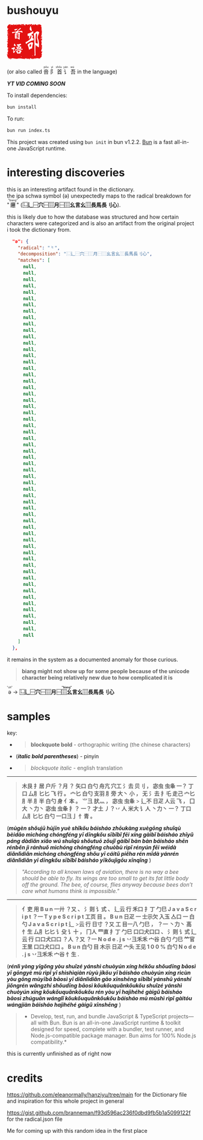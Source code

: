 # bushouyu   
![Bushouyu Linguistic Seal](./assets/chinese_seal.png)


(or also called <ruby>
  咅<rp>(</rp><rt>pǒu</rt><rp>)</rp>
  阝<rp>(</rp><rt>yì</rt><rp>)</rp>
  首<rp>(</rp><rt>shǒu</rt><rp>)</rp>
  讠<rp>(</rp><rt>yán</rt><rp>)</rp>
  吾<rp>(</rp><rt>wú</rt><rp>)</rp>
</ruby> in the language)

***YT VID COMING SOON***

To install dependencies:

```bash
bun install
```

To run:

```bash
bun run index.ts
```

This project was created using `bun init` in bun v1.2.2. [Bun](https://bun.sh) is a fast all-in-one JavaScript runtime.

# interesting discoveries

this is an interesting artifact found in the dictionary.  
the ipa schwa symbol (ə) unexpectedly maps to the radical breakdown for "<ruby>𰻞<rt>"biang"</rt></ruby>" (**⿺‌辶⿱穴⿱⿲月⿱⿲幺言幺⿲長馬長刂心**).  

this is likely due to how the database was structured and how certain characters were categorized and is also an artifact from the original project i took the dictionary from. 
 
```json
  "ə": {
    "radical": "⺀",
    "decomposition": "⿺辶⿱穴⿱⿲月⿱⿲幺言幺⿲長馬長刂心",
    "matches": [
      null,
      null,
      null,
      null,
      null,
      null,
      null,
      null,
      null,
      null,
      null,
      null,
      null,
      null,
      null,
      null,
      null,
      null,
      null,
      null,
      null,
      null,
      null,
      null,
      null,
      null,
      null,
      null,
      null,
      null,
      null,
      null,
      null,
      null,
      null,
      null,
      null,
      null,
      null,
      null,
      null,
      null,
      null,
      null,
      null,
      null,
      null,
      null,
      null,
      null,
      null,
      null,
      null,
      null,
      null,
      null,
      null,
      null,
      null
    ]
  },
```

it remains in the system as a documented anomaly for those curious.  

> **biang might not show up for some people because of the unicode character being relatively new due to how complicated it is**

<ruby>ə<rt>"uh"</rt></ruby> → **<ruby>⿺‌辶⿱穴⿱⿲月⿱⿲幺言幺⿲長馬長刂心<rt>"biang"</rt></ruby>**

# samples
key:

- > **blockquote bold** - orthographic writing (the chinese characters)

- (***italic bold parentheses***) - pinyin

- > *blockquote italic* - english translation

---




> **木艮 扌居 户斤 ？月 ？ 矢口 白勺 舟亢 穴工 氵去 贝刂 ， 宓虫 虫夆 一？ 丁口 厶⺼匕匕 飞 行 。  宀匕 白勺 支羽 ⺼旁 大丶 小 ， 无 氵去 扌乇 走己 宀匕 ⺼半 ⺼半 白勺 身 亻本 。  ⺌彐 肰灬 ， 宓虫 虫夆** > **辶不 日疋 人云 飞 ，  囗大 丶力丶 宓虫 虫夆 扌？ 一？ 才土 丿？丷 人 米大 讠人 丶力丶 一？ 丁口 厶⺼匕匕 白勺 一口彐亅 忄青 。**

(***mùgèn shǒujū hùjīn yuè  shǐkǒu báisháo zhōukàng xuègōng shuǐqù bèidāo  mìchóng chóngféng yī dīngkǒu sībǐbǐ fēi xíng   gàibǐ báisháo zhīyǔ páng dàdiǎn xiǎo  wú shuǐqù shǒutuō zǒujǐ gàibǐ bàn bàn báisháo shēn rénběn   jì ránhuǒ  mìchóng chóngféng chuòbù rìpǐ rényún fēi   wéidà diǎnlìdiǎn mìchóng chóngféng shǒu yī cáitǔ piěha rén mǐdà yánrén diǎnlìdiǎn yī dīngkǒu sībǐbǐ báisháo yīkǒujìgōu xīnqīng*** )

> *"According to all known laws of aviation, there is no way a bee should be able to fly. Its wings are too small to get its fat little body off the ground. The bee, of course, flies anyway because bees don’t care what humans think is impossible."*
---

>**亻吏 用  B u n  一廾 ？又 、 氵则 讠式 、 辶云 行 禾口 扌丁 勹巳  J a v a S c r i p t  ？一  T y p e S c r i p t  工页 目 。  B u n  日疋 一 士示欠 入玉 亼口 一 白勺  J a v a S c r i p t  辶** >**云 行 日寸 ？又 工 目一八 勹巳 ， ？一 丶力丶 高 忄生 厶⺼匕匕 讠殳 讠十 ， 冂人 罒直 扌丁 勹巳 口口犬口口 、 氵则 讠式 辶云 行 口口犬口口 ？人 ？又 ？一  N o d e . j s  丷彐禾禾 宀谷 白勺 勹巳 ⺮官**
>**王里 口口犬口口 。  B u n  白勺 目 木示 日疋 宀头 王见  1 0 0 %  白勺  N o d e . j s  丷彐禾禾 宀谷 忄生 .**


(***rénlì yòng      yīgǒng yòu  shuǐzé yánshì  chuòyún xíng hékǒu shǒudīng bāosì             yī             gōngyè mù       rìpǐ yī shìshìqiàn rùyù jíkǒu yī báisháo             chuòyún xíng rìcùn yòu gōng mùyībā bāosì  yī diǎnlìdiǎn gāo xīnshēng sībǐbǐ yánshū yánshí  jiǒngrén wǎngzhí shǒudīng bāosì kǒukǒuquǎnkǒukǒu  shuǐzé yánshì chuòyún xíng kǒukǒuquǎnkǒukǒu rén yòu yī          hajìhéhé gàigǔ báisháo bāosì zhúguān wánglǐ kǒukǒuquǎnkǒukǒu       báisháo mù mùshì rìpǐ gàitóu wángjiàn       báisháo          hajìhéhé gàigǔ xīnshēng*** )

>* Develop, test, run, and bundle JavaScript & TypeScript projects—all with Bun. Bun is an all-in-one JavaScript runtime & toolkit designed for speed, complete with a bundler, test runner, and Node.js-compatible package manager. Bun aims for 100% Node.js compatibility.*

this is currently unfinished as of right now

# credits

https://github.com/eleanormally/hanziyu/tree/main for the Dictionary file and inspiration for this whole project in general

https://gist.github.com/branneman/f93d596ac236f0dbd9fb5b1a5099122f for the radical.json file

Me for coming up with this random idea in the first place
